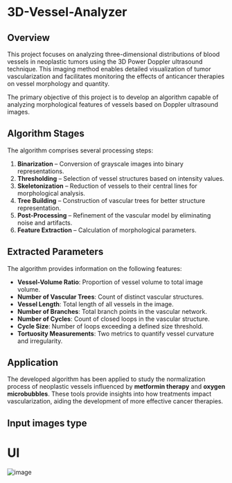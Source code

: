 # 3D-Vessel-Analyzer

## Overview  
This project focuses on analyzing three-dimensional distributions of blood vessels in neoplastic tumors using the 3D Power Doppler ultrasound technique. This imaging method enables detailed visualization of tumor vascularization and facilitates monitoring the effects of anticancer therapies on vessel morphology and quantity.  

The primary objective of this project is to develop an algorithm capable of analyzing morphological features of vessels based on Doppler ultrasound images.  

## Algorithm Stages  
The algorithm comprises several processing steps:  
1. **Binarization** – Conversion of grayscale images into binary representations.  
2. **Thresholding** – Selection of vessel structures based on intensity values.  
3. **Skeletonization** – Reduction of vessels to their central lines for morphological analysis.  
4. **Tree Building** – Construction of vascular trees for better structure representation.  
5. **Post-Processing** – Refinement of the vascular model by eliminating noise and artifacts.  
6. **Feature Extraction** – Calculation of morphological parameters.  

## Extracted Parameters  
The algorithm provides information on the following features:  
- **Vessel-Volume Ratio**: Proportion of vessel volume to total image volume.  
- **Number of Vascular Trees**: Count of distinct vascular structures.  
- **Vessel Length**: Total length of all vessels in the image.  
- **Number of Branches**: Total branch points in the vascular network.  
- **Number of Cycles**: Count of closed loops in the vascular structure.  
- **Cycle Size**: Number of loops exceeding a defined size threshold.  
- **Tortuosity Measurements**: Two metrics to quantify vessel curvature and irregularity.  

## Application  
The developed algorithm has been applied to study the normalization process of neoplastic vessels influenced by **metformin therapy** and **oxygen microbubbles**. These tools provide insights into how treatments impact vascularization, aiding the development of more effective cancer therapies.  

## Input images type




# UI

![image](https://github.com/user-attachments/assets/c51ceb6e-f344-48a9-b43a-322ae3e3a6d1)
